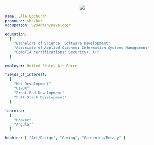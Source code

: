 <p align="center">
  <img src="https://capsule-render.vercel.app/api?type=waving&height=300&color=gradient&text=Welcome%20:)"/>
</p>

```yaml
name: Ella Upchurch
pronouns: she/her
occupation: SysAdmin/Developer

education:
  [
    "Bachelors of Science: Software Development"
    "Associate of Applied Science: Information Systems Management"
    "CompTIA certifications: Security+, A+"
  ]

employer: United States Air Force

fields_of_interest:
  [
    "Web Development"
    "UI/UX"
    "Front-End Development"
    "Full Stack Development"
  ]

learning:
  [
    "Docker"
    "Angular"
  ]

hobbies: [ "Art/Design", "Gaming", "Gardening/Botany" ]
```

<!---
- 👋 Hi, I’m @yellowellaphant
- 👀 I’m interested in ...
- 🌱 I’m currently learning ...
- 💞️ I’m looking to collaborate on ...
- 📫 How to reach me ...
- 😄 Pronouns: ...
- ⚡ Fun fact: ...


yellowellaphant/yellowellaphant is a ✨ special ✨ repository because its `README.md` (this file) appears on your GitHub profile.
You can click the Preview link to take a look at your changes.
--->
